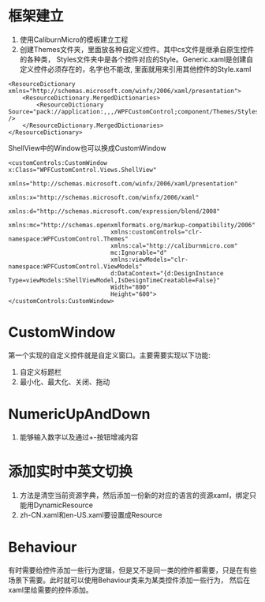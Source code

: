 # 框架建立
1. 使用CaliburnMicro的模板建立工程
2. 创建Themes文件夹，里面放各种自定义控件。其中cs文件是继承自原生控件的各种类，
Styles文件夹中是各个控件对应的Style。Generic.xaml是创建自定义控件必须存在的，名字也不能改,
里面就用来引用其他控件的Style.xaml
```xaml
<ResourceDictionary xmlns="http://schemas.microsoft.com/winfx/2006/xaml/presentation">
    <ResourceDictionary.MergedDictionaries>
        <ResourceDictionary Source="pack://application:,,,/WPFCustomControl;component/Themes/Styles/CustomWindowStyle.xaml" />
    </ResourceDictionary.MergedDictionaries>
</ResourceDictionary>
```
ShellView中的Window也可以换成CustomWindow
```xaml
<customControls:CustomWindow x:Class="WPFCustomControl.Views.ShellView"
                             xmlns="http://schemas.microsoft.com/winfx/2006/xaml/presentation"
                             xmlns:x="http://schemas.microsoft.com/winfx/2006/xaml"
                             xmlns:d="http://schemas.microsoft.com/expression/blend/2008"
                             xmlns:mc="http://schemas.openxmlformats.org/markup-compatibility/2006"
                             xmlns:customControls="clr-namespace:WPFCustomControl.Themes"
                             xmlns:cal="http://caliburnmicro.com"
                             mc:Ignorable="d"
                             xmlns:viewModels="clr-namespace:WPFCustomControl.ViewModels"
                             d:DataContext="{d:DesignInstance Type=viewModels:ShellViewModel,IsDesignTimeCreatable=False}"
                             Width="800"
                             Height="600">
</customControls:CustomWindow>
```
# CustomWindow
第一个实现的自定义控件就是自定义窗口。主要需要实现以下功能:  
1. 自定义标题栏
2. 最小化、最大化、关闭、拖动
# NumericUpAndDown
1. 能够输入数字以及通过+-按钮增减内容
# 添加实时中英文切换
1. 方法是清空当前资源字典，然后添加一份新的对应的语言的资源xaml，绑定只能用DynamicResource
2. zh-CN.xaml和en-US.xaml要设置成Resource
# Behaviour 
有时需要给控件添加一些行为逻辑，但是又不是同一类的控件都需要，只是在有些场景下需要。此时就可以使用Behaviour类来为某类控件添加一些行为，
然后在xaml里给需要的控件添加。
